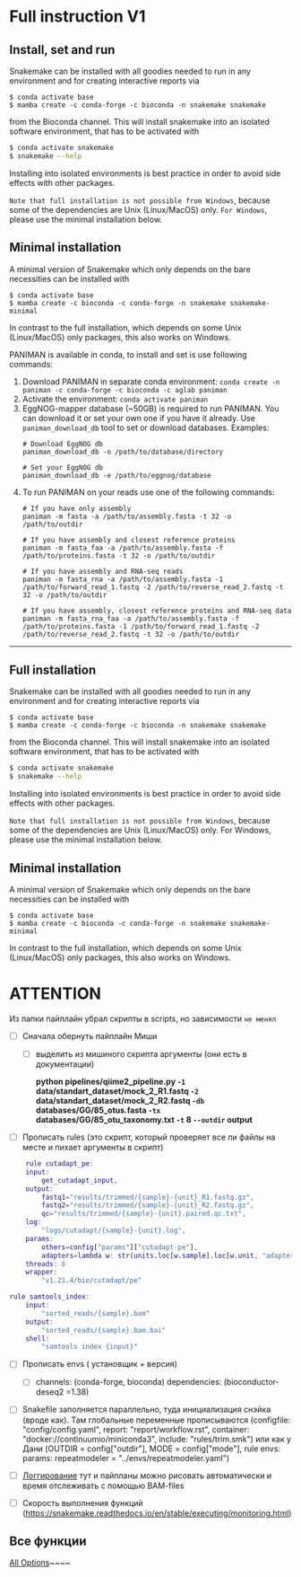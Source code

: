 # Full instruction V1

## Install, set and run


Snakemake can be installed with all goodies needed to run in any environment and for creating interactive reports via

```shs
$ conda activate base
$ mamba create -c conda-forge -c bioconda -n snakemake snakemake
```

from the Bioconda channel. This will install snakemake into an isolated software environment, that has to be activated with

```sh
$ conda activate snakemake
$ snakemake --help
```

Installing into isolated environments is best practice in order to avoid side effects with other packages.

`Note that full installation is not possible from Windows`, because some of the dependencies are Unix (Linux/MacOS) only. `For Windows`, please use the minimal installation below.

## Minimal installation
A minimal version of Snakemake which only depends on the bare necessities can be installed with

```
$ conda activate base
$ mamba create -c bioconda -c conda-forge -n snakemake snakemake-minimal
```

In contrast to the full installation, which depends on some Unix (Linux/MacOS) only packages, this also works on Windows.


PANIMAN is available in conda, to install and set is use following commands:
1) Download PANIMAN in separate conda environment: `conda create -n paniman -c conda-forge -c bioconda -c aglab paniman`
2) Activate the environment: `conda activate paniman`
3) EggNOG-mapper database (~50GB) is required to run PANIMAN. 
   You can download it or set your own one if you have it already. Use `paniman_download_db` tool to set or download databases. Examples:
   ```
   # Download EggNOG db
   paniman_download_db -o /path/to/database/directory
   
   # Set your EggNOG db
   paniman_download_db -e /path/to/eggnog/database
   ```
4) To run PANIMAN on your reads use one of the following commands:
   ```
   # If you have only assembly
   paniman -m fasta -a /path/to/assembly.fasta -t 32 -o /path/to/outdir

   # If you have assembly and closest reference proteins
   paniman -m fasta_faa -a /path/to/assembly.fasta -f /path/to/proteins.fasta -t 32 -o /path/to/outdir

   # If you have assembly and RNA-seq reads
   paniman -m fasta_rna -a /path/to/assembly.fasta -1 /path/to/forward_read_1.fastq -2 /path/to/reverse_read_2.fastq -t 32 -o /path/to/outdir

   # If you have assembly, closest reference proteins and RNA-seq data 
   paniman -m fasta_rna_faa -a /path/to/assembly.fasta -f /path/to/proteins.fasta -1 /path/to/forward_read_1.fastq -2 /path/to/reverse_read_2.fastq -t 32 -o /path/to/outdir
   ```

__________________






## Full installation

Snakemake can be installed with all goodies needed to run in any environment and for creating interactive reports via

```shs
$ conda activate base
$ mamba create -c conda-forge -c bioconda -n snakemake snakemake
```

from the Bioconda channel. This will install snakemake into an isolated software environment, that has to be activated with

```sh
$ conda activate snakemake
$ snakemake --help
```

Installing into isolated environments is best practice in order to avoid side effects with other packages.

`Note that full installation is not possible from Windows`, because some of the dependencies are Unix (Linux/MacOS) only. For Windows, please use the minimal installation below.

## Minimal installation
A minimal version of Snakemake which only depends on the bare necessities can be installed with

```
$ conda activate base
$ mamba create -c bioconda -c conda-forge -n snakemake snakemake-minimal
```

In contrast to the full installation, which depends on some Unix (Linux/MacOS) only packages, this also works on Windows.

# ATTENTION

Из папки пайплайн убрал скрипты в scripts, но зависимости `не менял`

- [ ] Сначала обернуть пайплайн Миши 
  - [ ] выделить из мишиного скрипта аргументы (они есть в документации)

    **python pipelines/qiime2_pipeline.py `-1` data/standart_dataset/mock_2_R1.fastq `-2` data/standart_dataset/mock_2_R2.fastq `-db` databases/GG/85_otus.fasta `-tx` databases/GG/85_otu_taxonomy.txt `-t` 8 `--outdir` output**

- [ ] Прописать rules (это скрипт, который проверяет все ли файлы на месте и пихает аргументы в скрипт)

```m
    rule cutadapt_pe:
    input:
        get_cutadapt_input,
    output:
        fastq1="results/trimmed/{sample}-{unit}_R1.fastq.gz",
        fastq2="results/trimmed/{sample}-{unit}_R2.fastq.gz",
        qc="results/trimmed/{sample}-{unit}.paired.qc.txt",
    log:
        "logs/cutadapt/{sample}-{unit}.log",
    params:
        others=config["params"]["cutadapt-pe"],
        adapters=lambda w: str(units.loc[w.sample].loc[w.unit, "adapters"]),
    threads: 8
    wrapper:
        "v1.21.4/bio/cutadapt/pe"
```

```m
rule samtools_index:
    input:
        "sorted_reads/{sample}.bam"
    output:
        "sorted_reads/{sample}.bam.bai"
    shell:
        "samtools index {input}"
```


- [ ] Прописать envs ( установщик + версия)
  - [ ] channels: (conda-forge, bioconda) dependencies: (bioconductor-deseq2 =1.38)

- [ ] Snakefile заполняется параллельно, туда инициализация снэйка (вроде как). Там глобальные переменные прописываются (configfile: "config/config.yaml", report: "report/workflow.rst", container: "docker://continuumio/miniconda3", include: "rules/trim.smk") или как у Дани (OUTDIR = config["outdir"], MODE = config["mode"], rule envs: params: repeatmodeler = "../envs/repeatmodeler.yaml")

- [ ] [Логгирование](https://github.com/alperyilmaz/conda-snakemake/blob/master/index.ipynb)
тут и пайпланы можно рисовать автоматически и время отслеживать с помощью BAM-files

- [ ] Скорость выполнения функций (https://snakemake.readthedocs.io/en/stable/executing/monitoring.html)

## Все функции 

[All Options](https://snakemake.readthedocs.io/en/stable/executing/cli.html)~~~~